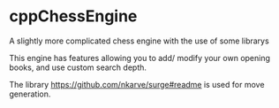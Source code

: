 # cppChessEngine
A slightly more complicated chess engine with the use of some librarys

This engine has features allowing you to add/ modify your own opening books, and use custom search depth.

The library https://github.com/nkarve/surge#readme is used for move generation.
